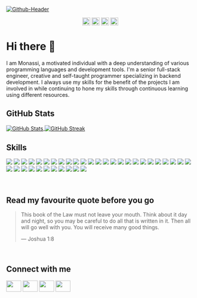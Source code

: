 <!--
**mon4ssi/mon4ssi** is a ✨ _special_ ✨ repository because its `README.md` (this file) appears on your GitHub profile.

Here are some ideas to get you started:

- 🔭 I’m currently working on ...
- 🌱 I’m currently learning ...
- 👯 I’m looking to collaborate on ...
- 🤔 I’m looking for help with ...
- 💬 Ask me about ...
- 📫 How to reach me: ...
- 😄 Pronouns: ...
- ⚡ Fun fact: ...

-->

[![Github-Header](https://user-images.githubusercontent.com/4429864/176828165-d1cb26a8-50a3-478d-a474-f7fca67e0752.png)](https://github.com/mon4ssi)

<p align="center">
<a href="https://twitter.com/mon4ssi" target="blank"><img align="center" src="https://img.shields.io/badge/Twitter-Profile-blue?style=flat&logo=twitter&logoColor=white&color=1DA1F2" alt="Twitter" height="21" /></a>
<a href="https://linkedin.com/in/mon4ssi" target="blank"><img align="center" src="https://img.shields.io/badge/LinkedIn-Profile-blue?style=flat&logo=linkedin&logoColor=white&color=0D76A8" alt="LinkedIn" height="21" /></a>
<a href="https://instagram.com/mon4ssi" target="blank"><img align="center" src="https://img.shields.io/badge/Instagram-Profile-blue?style=flat&logo=instagram&logoColor=white&color=E1306C" alt="Instagram" height="21" /></a>
<a href="https://facebook.com/mon4ssi" target="blank"><img align="center" src="https://img.shields.io/badge/Facebook-Profile-blue?style=flat&logo=facebook&logoColor=white&color=1877F2" alt="Facebook" height="21" /></a>
<p>

# Hi there 👋

I am Monassi, a motivated individual with a deep understanding of various programming languages and development tools. I'm a senior full-stack engineer, creative and self-taught programmer specializing in backend development. I always use my skills for the benefit of the projects I am involved in while continuing to hone my skills through continuous learning using different resources.

## GitHub Stats

<a href="https://github.com/mon4ssi">
  <img align="center" src="https://github-readme-stats.vercel.app/api/?username=mon4ssi&show_icons=true&theme=algolia" alt="GitHub Stats" />
</a>

<a href="https://github.com/mon4ssi">
  <img align="center" src="https://github-readme-streak-stats.herokuapp.com/?user=mon4ssi&theme=algolia" alt="GitHub Streak" />
</a>

<br>

## Skills

![](https://img.shields.io/badge/Code-Php-blue?style=flat&logo=php&logoColor=white&color=1C7ED1)
![](https://img.shields.io/badge/Code-Laravel-blue?style=flat&logo=laravel&logoColor=white&color=1C7ED1)
![](https://img.shields.io/badge/Code-JavaScript-blue?style=flat&logo=JavaScript&logoColor=white&color=1C7ED1)
![](https://img.shields.io/badge/Code-React-blue?style=flat&logo=react&logoColor=white&color=1C7ED1)
![](https://img.shields.io/badge/Code-TypeScript-blue?style=flat&logo=TypeScript&logoColor=white&color=1C7ED1)
![](https://img.shields.io/badge/Code-Ruby-blue?style=flat&logo=ruby&logoColor=white&color=1C7ED1)
![](https://img.shields.io/badge/Code-Python-blue?style=flat&logo=python&logoColor=white&color=1C7ED1)
![](https://img.shields.io/badge/Code-Java-blue?style=flat&logo=Java&logoColor=white&color=1C7ED1)
![](https://img.shields.io/badge/Code-CSharp-blue?style=flat&logo=c-sharp&logoColor=white&color=1C7ED1)
![](https://img.shields.io/badge/Code-.NET-blue?style=flat&logo=.net&logoColor=white&color=1C7ED1)
![](https://img.shields.io/badge/Code-SwiftUI-blue?style=flat&logo=swift&logoColor=white&color=1C7ED1)
![](https://img.shields.io/badge/Code-MongoDB-blue?style=flat&logo=MongoDB&logoColor=white&color=1C7ED1)
![](https://img.shields.io/badge/Code-MySQL-blue?style=flat&logo=MySQL&logoColor=white&color=1C7ED1)
![](https://img.shields.io/badge/Code-SQLite-blue?style=flat&logo=SQLite&logoColor=white&color=1C7ED1)
![](https://img.shields.io/badge/Style-CSS-blue?style=flat&logo=css3&logoColor=white&color=1C7ED1)
![](https://img.shields.io/badge/Style-Tailwind-blue?style=flat&logo=Tailwind-CSS&logoColor=white&color=1C7ED1)
![](https://img.shields.io/badge/Style-Boostrap-blue?style=flat&logo=Bootstrap&logoColor=white&color=1C7ED1)
![](https://img.shields.io/badge/Style-Sass-blue?style=flat&logo=Sass&logoColor=white&color=1C7ED1)
![](https://img.shields.io/badge/Tools-Docker-blue?style=flat&logo=docker&logoColor=white&color=1C7ED1)
![](https://img.shields.io/badge/Tools-Apache-blue?style=flat&logo=apache&logoColor=white&color=1C7ED1)
![](https://img.shields.io/badge/Tools-NGINX-blue?style=flat&logo=nginx&logoColor=white&color=1C7ED1)
![](https://img.shields.io/badge/Tools-Netlify-blue?style=flat&logo=netlify&logoColor=white&color=1C7ED1)
![](https://img.shields.io/badge/Tools-Jenkins-blue?style=flat&logo=jenkins&logoColor=white&color=1C7ED1)
![](https://img.shields.io/badge/Tools-SonarQube-blue?style=flat&logo=SonarQube&logoColor=white&color=1C7ED1)
![](https://img.shields.io/badge/Tools-Actions-blue?style=flat&logo=github-actions&logoColor=white&color=1C7ED1)
![](https://img.shields.io/badge/Tools-NPM-blue?style=flat&logo=npm&logoColor=white&color=1C7ED1)
![](https://img.shields.io/badge/Tools-Postman-blue?style=flat&logo=Postman&logoColor=white&color=1C7ED1)
![](https://img.shields.io/badge/Tools-Insomnia-blue?style=flat&logo=Insomnia&logoColor=white&color=1C7ED1)
![](https://img.shields.io/badge/Tools-Figma-blue?style=flat&logo=Figma&logoColor=white&color=1C7ED1)
![](https://img.shields.io/badge/Tools-Photoshop-blue?style=flat&logo=Adobe-Photoshop&logoColor=white&color=1C7ED1)
![](https://img.shields.io/badge/Tools-Illustrator-blue?style=flat&logo=Adobe-Illustrator&logoColor=white&color=1C7ED1)
![](https://img.shields.io/badge/Tools-AffinityDesigner-blue?style=flat&logo=Affinity-Designer&logoColor=white&color=1C7ED1)
![](https://img.shields.io/badge/Tools-AdobeXD-blue?style=flat&logo=Adobe-XD&logoColor=white&color=1C7ED1)
![](https://img.shields.io/badge/Tools-GitHub-blue?style=flat&logo=GitHub&logoColor=white&color=1C7ED1)
![](https://img.shields.io/badge/Tools-GitLab-blue?style=flat&logo=GitLab&logoColor=white&color=1C7ED1)
![](https://img.shields.io/badge/Tools-Bitbucket-blue?style=flat&logo=Bitbucket&logoColor=white&color=1C7ED1)

<br>

## Read my favourite quote before you go

> This book of the Law must not leave your mouth. Think about it day and night, so you may be careful to do all that is written in it. Then all will go well with you. You will receive many good things.
>
> <p>— Joshua 1:8</p>

<br>

## Connect with me

<p align="left">
<a href="https://twitter.com/mon4ssi" target="blank"><img align="center" src="https://cdn.jsdelivr.net/npm/simple-icons@3.0.1/icons/twitter.svg" alt="" height="30" width="40" /></a>
<a href="https://linkedin.com/in/mon4ssi" target="blank"><img align="center" src="https://cdn.jsdelivr.net/npm/simple-icons@3.0.1/icons/linkedin.svg" alt="" height="30" width="40" /></a>
<a href="https://instagram.com/mon4ssi" target="blank"><img align="center" src="https://cdn.jsdelivr.net/npm/simple-icons@3.0.1/icons/instagram.svg" alt="" height="30" width="40" /></a>
<a href="https://facebook.com/mon4ssi" target="blank"><img align="center" src="https://cdn.jsdelivr.net/npm/simple-icons@3.0.1/icons/facebook.svg" alt="" height="30" width="40" /></a>
</p>
